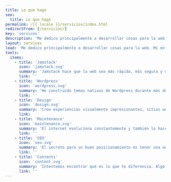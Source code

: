 ```yaml
---
title: Lo que hago
seo:
  title: Lo que hago
permalink: /{{ locale }}/servicios/index.html
redirectFrom: [/servicios/]
key: 'services'
description: 'Me dedico principalmente a desarrollar cosas para la web. Doy valor al rendimiento, la accesibilidad, la simplicidad y el soporte a largo plazo.'
layout: services
lead: 'Me dedico principalmente a desarrollar cosas para la web. Mi enfoque es principalmente HTML semántico, algo de CSS y una pizca de JavaScript para darle sabor. Doy valor al rendimiento, la accesibilidad, la simplicidad y el soporte a largo plazo.'
tools:
  items:
    - title: 'Jamstack'
      icon: 'jamstack.svg'
      summary: 'Jamstack hace que la web sea más rápida, más segura y más fácil de escalar. A mí, como desarrollador, me da una libertad ilimitada y puedo trabajar con las mejores herramientas para el proyecto.'
      link: ''
    - title: 'Wordpress'
      icon: 'wordpress.svg'
      summary: 'He construido temas nativos de Wordpress durante más de una década. También ofrezco la transferencia de entornos Wordpress existentes a Jamstack, opcionalmente utilizando Wordpress como un "CMS sin cabeza".'
      link: ''
    - title: 'Design'
      icon: 'design.svg'
      summary: 'Creo experiencias visualmente impresionantes, sitios web que son divertidos y fáciles de usar.'
      link:
    - title: 'Maintenance'
      icon: 'maintenance.svg'
      summary: 'El internet evoluciona constantemente y también lo hacen las herramientas que utilizamos para crear sitios web. Me ocupo del funcionamiento óptimo, la seguridad y el rendimiento de los sitios web que construyo para mis clientes.'
      link: ''
    - title: 'SEO'
      icon: 'seo.svg'
      summary: 'El secreto para un buen posicionamiento es tener una web que sea genial en todos los sentidos: Técnicamente perfecta, rápida y segura, clara en cuanto a su estructura, con un copy realmente interesante. Puedo ayudarte con eso.'
      link: ''
    - title: 'Contents'
      icon: 'content.svg'
      summary: 'Intentemos encontrar qué es lo que te diferencia. Algo personal, que haga referencia a la esencia o filosofía del proyecto o producto.'
      link: ''
---
```

